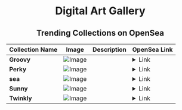 <div align="center">

# Digital Art Gallery

## Trending Collections on OpenSea

| Collection Name                       | Image                                                                                     | Description                       | OpenSea Link                                                                                          |
|---------------------------------------|-------------------------------------------------------------------------------------------|-----------------------------------|--------------------------------------------------------------------------------------------------------|
| **Groovy** | ![Image](https://i.seadn.io/s/raw/files/43dd367210de25d6cd2ff9b10b91b61c.jpg?w=500&auto=format?w=200&auto=format) |  | <details><summary>Link</summary>[Groovy](https://opensea.io/collection/groovy-1542)</details> |
| **Perky** | ![Image](https://i.seadn.io/s/raw/files/eeeb9b194401bea1ac276a4b78bd333c.jpg?w=500&auto=format?w=200&auto=format) |  | <details><summary>Link</summary>[Perky](https://opensea.io/collection/perky-3234)</details> |
| **sea** | ![Image](https://i.seadn.io/s/raw/files/3b915bef7eca5ae84299577eca0dbb0c.jpg?w=500&auto=format?w=200&auto=format) |  | <details><summary>Link</summary>[sea](https://opensea.io/collection/sea-1068)</details> |
| **Sunny** | ![Image](https://i.seadn.io/s/raw/files/ed7295ebf563b7ce2d0a0c5f64a3c30d.jpg?w=500&auto=format?w=200&auto=format) |  | <details><summary>Link</summary>[Sunny](https://opensea.io/collection/sunny-1598)</details> |
| **Twinkly** | ![Image](https://i.seadn.io/s/raw/files/8000ed04299a9e01cefb04afb70a2965.jpg?w=500&auto=format?w=200&auto=format) |  | <details><summary>Link</summary>[Twinkly](https://opensea.io/collection/twinkly-797)</details> |

</div>